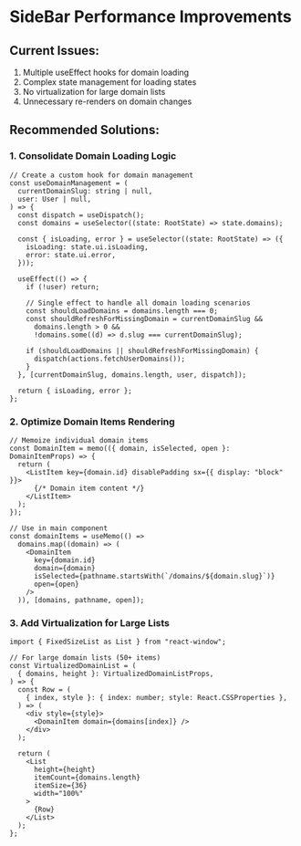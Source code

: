# SideBar Performance Improvements

## Current Issues:

1. Multiple useEffect hooks for domain loading
2. Complex state management for loading states
3. No virtualization for large domain lists
4. Unnecessary re-renders on domain changes

## Recommended Solutions:

### 1. Consolidate Domain Loading Logic

```tsx
// Create a custom hook for domain management
const useDomainManagement = (
  currentDomainSlug: string | null,
  user: User | null,
) => {
  const dispatch = useDispatch();
  const domains = useSelector((state: RootState) => state.domains);

  const { isLoading, error } = useSelector((state: RootState) => ({
    isLoading: state.ui.isLoading,
    error: state.ui.error,
  }));

  useEffect(() => {
    if (!user) return;

    // Single effect to handle all domain loading scenarios
    const shouldLoadDomains = domains.length === 0;
    const shouldRefreshForMissingDomain = currentDomainSlug &&
      domains.length > 0 &&
      !domains.some((d) => d.slug === currentDomainSlug);

    if (shouldLoadDomains || shouldRefreshForMissingDomain) {
      dispatch(actions.fetchUserDomains());
    }
  }, [currentDomainSlug, domains.length, user, dispatch]);

  return { isLoading, error };
};
```

### 2. Optimize Domain Items Rendering

```tsx
// Memoize individual domain items
const DomainItem = memo(({ domain, isSelected, open }: DomainItemProps) => {
  return (
    <ListItem key={domain.id} disablePadding sx={{ display: "block" }}>
      {/* Domain item content */}
    </ListItem>
  );
});

// Use in main component
const domainItems = useMemo(() =>
  domains.map((domain) => (
    <DomainItem
      key={domain.id}
      domain={domain}
      isSelected={pathname.startsWith(`/domains/${domain.slug}`)}
      open={open}
    />
  )), [domains, pathname, open]);
```

### 3. Add Virtualization for Large Lists

```tsx
import { FixedSizeList as List } from "react-window";

// For large domain lists (50+ items)
const VirtualizedDomainList = (
  { domains, height }: VirtualizedDomainListProps,
) => {
  const Row = (
    { index, style }: { index: number; style: React.CSSProperties },
  ) => (
    <div style={style}>
      <DomainItem domain={domains[index]} />
    </div>
  );

  return (
    <List
      height={height}
      itemCount={domains.length}
      itemSize={36}
      width="100%"
    >
      {Row}
    </List>
  );
};
```
